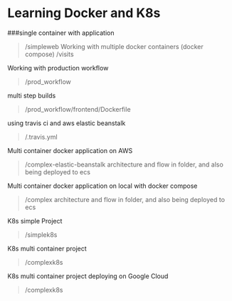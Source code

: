 # Learning Docker and K8s

###single container with application
>/simpleweb
Working with multiple docker containers (docker compose)
>/visits

Working with production workflow
>/prod_workflow

multi step builds
>/prod_workflow/frontend/Dockerfile

using travis ci and aws elastic beanstalk
>/.travis.yml  

Multi container docker application on AWS  
>/complex-elastic-beanstalk
architecture and flow in folder, and also being deployed to ecs  

Multi container docker application on local with docker compose
>/complex
architecture and flow in folder, and also being deployed to ecs  

K8s simple Project  
>/simplek8s  

K8s multi container project  
>/complexk8s  

K8s multi container project  deploying on Google Cloud  
>/complexk8s